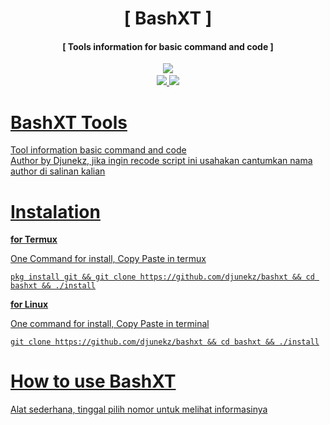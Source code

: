 
<h1 align="center">[ BashXT ]</h1>
<h4 align="center">[ Tools information for basic command and code ]</h4>
<p align="center">
<a href="https://github.com/djunekz"><img src="https://img.shields.io/static/v1?style=for-the-badge&logo=github&label=AUTHOR&message=DJUNEKZ&color=blue")</a>
<a href="https://github.com/djunekz/bashxt/tree/v1.0><img src="https://img.shields.io/static/v1?style=for-the-badge&logo=Clockify&logoColor=white&label=Version&message=1.0&color=green")</a><br>
<img src="https://img.shields.io/static/v1?label=Android&logo=android&logoColor=green&color=green&message=Support&style=flat">
<img src="https://img.shields.io/static/v1?label=Linux&logo=Linux&logoColor=white&color=white&message=Support&style=flat">
		
# BashXT Tools

Tool information basic command and code<br>
Author by Djunekz, jika ingin recode script ini usahakan cantumkan nama author di salinan kalian
 
# Instalation
**for Termux**

One Command for install,
Copy Paste in termux
```
pkg install git && git clone https://github.com/djunekz/bashxt && cd bashxt && ./install
```

**for Linux**

One command for install,
Copy Paste in terminal
```
git clone https://github.com/djunekz/bashxt && cd bashxt && ./install
```

# How to use BashXT

Alat sederhana, tinggal pilih nomor untuk melihat informasinya
